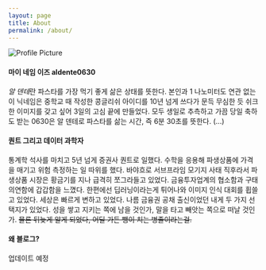 ```yaml
---
layout: page
title: About
permalink: /about/
---
```


<img src="{{ site.baseurl }}/assets/profile-placeholder.jpg" title="Profile Picture" class="profile">
  
#### 마이 네임 이즈 aldente0630
  
*알 덴테*란 파스타를 가장 먹기 좋게 삶은 상태를 뜻한다. 본인과 1 나노미터도 연관 없는 이 닉네임은 중학교 때 작성한 콩글리쉬 아이디를 10년 넘게 쓰다가 문득 무심한 듯 쉬크한 이미지를 갖고 싶어 3일의 고심 끝에 만들었다. 모두 생일로 추측하고 가끔 당일 축하도 받는 0630은 알 덴테로 파스타를 삶는 시간, 즉 6분 30초를 뜻한다. (...)

#### 퀀트 그리고 데이터 과학자

통계학 석사를 마치고 5년 넘게 증권사 퀀트로 일했다. 수학을 응용해 파생상품에 가격을 매기고 위험 측정하는 일 따위를 했다. 바야흐로 서브프라임 모기지 사태 직후라서 파생상품 시장은 황금기를 지나 급격히 쪼그라들고 있었다. 금융투자업계의 협소함과 구태의연함에 갑갑함을 느꼈다. 한편에선 딥러닝이라는게 튀어나와 이미지 인식 대회를 휩쓸고 있었다. 세상은 빠르게 변하고 있었다. 나름 금융권 공채 출신이었던 내게 두 가지 선택지가 있었다. 성을 쌓고 지키는 쪽에 남을 것인가, 말을 타고 빼앗는 쪽으로 떠날 것인가. ~~물론 뒤늦게 알게 되었다, 어딜 가든 뺑이 치는 병졸이라는걸.~~ 

#### 왜 블로그?

업데이트 예정
  
